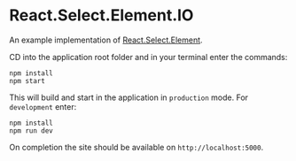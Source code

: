 # React.Select.Element.IO

An example implementation of [React.Select.Element](https://github.com/sequencemedia/React.Select.Element).

CD into the application root folder and in your terminal enter the commands:

```
npm install
npm start
```
This will build and start in the application in `production` mode. For `development` enter:

```
npm install
npm run dev
```
On completion the site should be available on `http://localhost:5000`.

